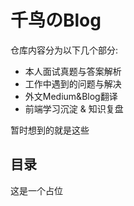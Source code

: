 # 千鸟のBlog

仓库内容分为以下几个部分:

* 本人面试真题与答案解析
* 工作中遇到的问题与解决
* 外文Medium&Blog翻译
* 前端学习沉淀 & 知识复盘

暂时想到的就是这些

## 目录

这是一个占位

